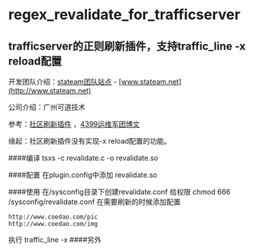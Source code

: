 # regex_revalidate_for_trafficserver
trafficserver的正则刷新插件，支持traffic_line -x reload配置
----

开发团队介绍：[stateam团队站点](http://www.stateam.net) - [www.stateam.net](http://www.stateam.net)    

公司介绍：广州可道技术

参考：[社区刷新插件](https://github.com/apache/trafficserver/tree/master/plugins/experimental/regex_revalidate) ，[4399运维军团博文](http://www.ywjt.org/index.php/archives/883)

缘起：社区刷新插件没有实现-x reload配置的功能。

####编译
    tsxs -c revalidate.c -o revalidate.so
    
####配置
在plugin.config中添加
    revalidate.so

####使用
在/sysconfig目录下创建revalidate.conf
给权限
    chmod 666 /sysconfig/revalidate.conf
在需要刷新的时候添加配置

    http://www.coedao.com/pic
    http://www.coedao.com/img

执行
    traffic_line -x
####另外
